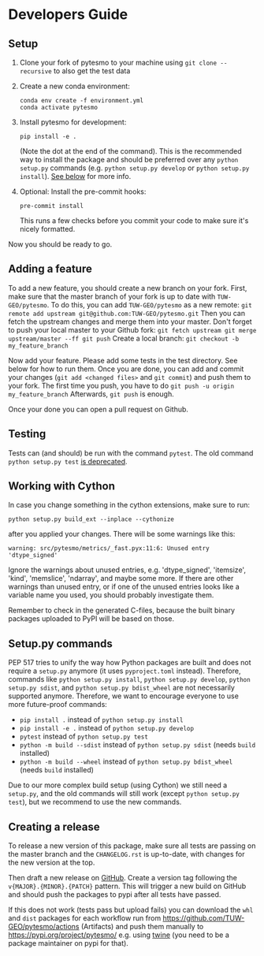Developers Guide
================

Setup
-----

1) Clone your fork of pytesmo to your machine using ``git clone --recursive``
   to also get the test data
2) Create a new conda environment:
    ```
    conda env create -f environment.yml
    conda activate pytesmo
    ```

3) Install pytesmo for development:
    ```
    pip install -e .
    ```
   (Note the dot at the end of the command). This is the recommended way to
   install the package and should be preferred over any `python setup.py`
   commands (e.g. `python setup.py develop` or `python setup.py install`). [See
   below](#setup.py-commands) for more info.

4) Optional: Install the pre-commit hooks:
    ```
    pre-commit install
    ```
   This runs a few checks before you commit your code to make sure it's nicely
   formatted.


Now you should be ready to go.


Adding a feature
----------------

To add a new feature, you should create a new branch on your fork. First, make
sure that the master branch of your fork is up to date with
`TUW-GEO/pytesmo`. To do this, you can add `TUW-GEO/pytesmo` as a new remote:
    ```
    git remote add upstream git@github.com:TUW-GEO/pytesmo.git
    ```
Then you can fetch the upstream changes and merge them into your master. Don't
forget to push your local master to your Github fork:
    ```
    git fetch upstream
    git merge upstream/master --ff
    git push
    ```
Create a local branch:
    ```
    git checkout -b my_feature_branch
    ```

Now add your feature. Please add some tests in the test directory. See below for
how to run them. Once you are done, you can add and commit your changes (`git
add <changed files>` and `git commit`) and  push them to your fork. The first
time you push, you have to do
    ```
    git push -u origin my_feature_branch
    ```
Afterwards, `git push` is enough.

Once your done you can open a pull request on Github.

Testing
-------

Tests can (and should) be run with the command `pytest`. The old command
`python setup.py test` [is deprecated](https://github.com/pypa/setuptools/issues/1684).


Working with Cython
-------------------

In case you change something in the cython extensions, make sure to run:

    python setup.py build_ext --inplace --cythonize

after you applied your changes. There will be some warnings like this:

    warning: src/pytesmo/metrics/_fast.pyx:11:6: Unused entry 'dtype_signed'

Ignore the warnings about unused entries, e.g. 'dtype_signed', 'itemsize',
'kind', 'memslice', 'ndarray', and maybe some more. If there are other warnings
than unused entry, or if one of the unused entries looks like a variable name
you used, you should probably investigate them.

Remember to check in the generated C-files, because the built binary packages
uploaded to PyPI will be based on those.


Setup.py commands
-----------------

PEP 517 tries to unify the way how Python packages are built and does not
require a `setup.py` anymore (it uses `pyproject.toml` instead).
Therefore, commands like `python setup.py install`, `python setup.py develop`,
`python setup.py sdist`, and `python setup.py bdist_wheel` are not necessarily
supported anymore. Therefore, we want to encourage everyone to use more
future-proof commands:

- `pip install .` instead of `python setup.py install`
- `pip install -e .` instead of `python setup.py develop`
- `pytest` instead of `python setup.py test`
- `python -m build --sdist` instead of `python setup.py sdist` (needs `build` installed)
- `python -m build --wheel` instead of `python setup.py bdist_wheel` (needs `build` installed)

Due to our more complex build setup (using Cython) we still need a `setup.py`,
and the old commands will still work (except `python setup.py test`), but we
recommend to use the new commands.


Creating a release
------------------

To release a new version of this package, make sure all tests are passing
on the master branch and the `CHANGELOG.rst` is up-to-date, with changes for
the new version at the top.

Then draft a new release on [GitHub](https://github.com/TUW-GEO/pytesmo/releases).
Create a version tag following the ``v{MAJOR}.{MINOR}.{PATCH}`` pattern.
This will trigger a new build on GitHub and should push the packages to pypi after
all tests have passed.

If this does not work (tests pass but upload fails) you can download the
``whl`` and ``dist`` packages for each workflow run from
https://github.com/TUW-GEO/pytesmo/actions (Artifacts) and push them manually to
https://pypi.org/project/pytesmo/ e.g. using [twine](https://pypi.org/project/twine/)
(you need to be a package maintainer on pypi for that).
